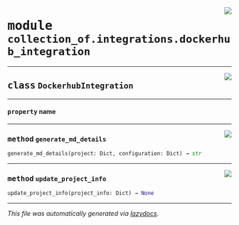 <!-- markdownlint-disable -->

<a href="https://github.com/khulnasoft/collection-of-generator/blob/main/src/collection_of/integrations/dockerhub_integration.py#L0"><img align="right" style="float:right;" src="https://img.shields.io/badge/-source-cccccc?style=flat-square"></a>

# <kbd>module</kbd> `collection_of.integrations.dockerhub_integration`






---

<a href="https://github.com/khulnasoft/collection-of-generator/blob/main/src/collection_of/integrations/dockerhub_integration.py#L14"><img align="right" style="float:right;" src="https://img.shields.io/badge/-source-cccccc?style=flat-square"></a>

## <kbd>class</kbd> `DockerhubIntegration`





---

#### <kbd>property</kbd> name







---

<a href="https://github.com/khulnasoft/collection-of-generator/blob/main/src/collection_of/integrations/dockerhub_integration.py#L110"><img align="right" style="float:right;" src="https://img.shields.io/badge/-source-cccccc?style=flat-square"></a>

### <kbd>method</kbd> `generate_md_details`

```python
generate_md_details(project: Dict, configuration: Dict) → str
```





---

<a href="https://github.com/khulnasoft/collection-of-generator/blob/main/src/collection_of/integrations/dockerhub_integration.py#L19"><img align="right" style="float:right;" src="https://img.shields.io/badge/-source-cccccc?style=flat-square"></a>

### <kbd>method</kbd> `update_project_info`

```python
update_project_info(project_info: Dict) → None
```








---

_This file was automatically generated via [lazydocs](https://github.com/khulnasoft/lazydocs)._
